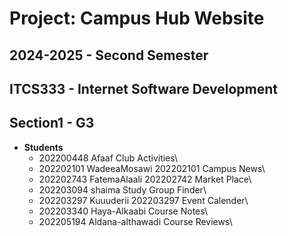 # Project: Campus Hub Website
## 2024-2025 - Second Semester
## ITCS333 - Internet Software Development
## Section1 - G3
- **Students**
    - 202200448 Afaaf Club Activities\
    - 202202101 WadeeaMosawi 202202101 Campus News\
    - 202202743 FatemaAlaali 202202742 Market Place\
    - 202203094 shaima Study Group Finder\
    - 202203297 Kuuuderii 202203297 Event Calender\
    - 202203340 Haya-Alkaabi Course Notes\
    - 202205194 Aldana-althawadi Course Reviews\
